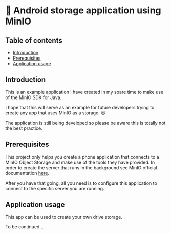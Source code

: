 # :iphone: Android storage application using MinIO

## Table of contents
 - [Introduction](#Introduction)
 - [Prerequisites](#Prerequisites)
 - [Application usage](#Application%20usage)

 ## Introduction
This is an example application I have created in my spare time to make use of the MinIO SDK for Java. 

I hope that this will serve as an example for future developers trying to create any app that uses MinIO as a storage. :smiley: 

The application is still being developed so please be aware this is totally not the best practice.
## Prerequisites

This project only helps you create a phone application that connects to a MinIO Object Storage and make use of the tools they have provided. In order to create the server that runs in the background see MinIO official documentation [here](https://docs.min.io/docs/minio-quickstart-guide.html).

After you have that going, all you need is to configure this application to connect to the specific server you are running. 
 ## Application usage

This app can be used to create your own drive storage.

To be continued...